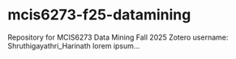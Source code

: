 # mcis6273-f25-datamining
Repository for MCIS6273 Data Mining Fall 2025
Zotero username: Shruthigayathri_Harinath
lorem ipsum...
